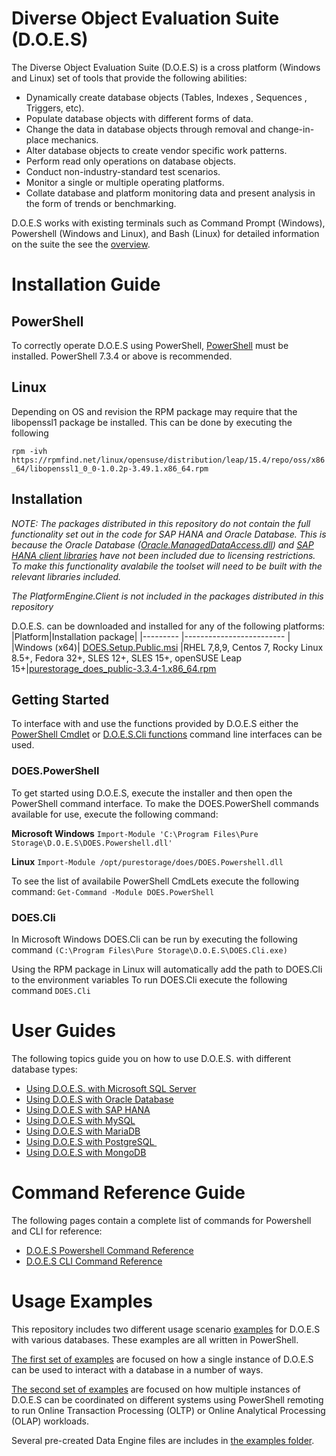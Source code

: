# Diverse Object Evaluation Suite (D.O.E.S)
The Diverse Object Evaluation Suite (D.O.E.S) is a cross platform (Windows and Linux) set of tools that provide the following abilities:
- Dynamically create database objects (Tables, Indexes , Sequences , Triggers, etc).
- Populate database objects with different forms of data.
- Change the data in database objects through removal and change-in-place mechanics. 
- Alter database objects to create vendor specific work patterns. 
- Perform read only operations on database objects. 
- Conduct non-industry-standard test scenarios. 
- Monitor a single or multiple operating platforms. 
- Collate database and platform monitoring data and present analysis in the form of trends or benchmarking. 

D.O.E.S works with existing terminals such as Command Prompt (Windows), Powershell (Windows and Linux), and Bash (Linux) for detailed information on the suite the see the [overview](https://github.com/PureStorage-OpenConnect/DOES/blob/3.3.4/docs/Overview.md). 
# Installation Guide

## PowerShell
To correctly operate D.O.E.S using PowerShell, [PowerShell](https://github.com/PowerShell/PowerShell) must be installed.
PowerShell 7.3.4 or above is recommended.

## Linux 
Depending on OS and revision the RPM package may require that the libopenssl1 package be installed. This can be done by executing the following

`rpm -ivh https://rpmfind.net/linux/opensuse/distribution/leap/15.4/repo/oss/x86_64/libopenssl1_0_0-1.0.2p-3.49.1.x86_64.rpm` 

## Installation
*NOTE: The packages distributed in this repository do not contain the full functionality set out in the code for SAP HANA and Oracle Database.*
*This is because the Oracle Database ([Oracle.ManagedDataAccess.dll](https://www.nuget.org/packages/Oracle.ManagedDataAccess)) and [SAP HANA client libraries](https://tools.hana.ondemand.com/#hanatools) have not been included due to licensing restrictions. To make this functionality avalabile the toolset will need to be built with the relevant libraries included.*

*The PlatformEngine.Client is not included in the packages distributed in this repository*

D.O.E.S. can be downloaded and installed for any of the following platforms:
|Platform|Installation package|
|--------- |------------------------- |
|Windows (x64)| [DOES.Setup.Public.msi](https://github.com/PureStorage-OpenConnect/DOES/blob/3.3.4/build/ms-windows/DOES.Setup.Public.msi)
|RHEL 7,8,9, Centos 7, Rocky Linux 8.5+, Fedora 32+, SLES 12+, SLES 15+, openSUSE Leap 15+|[purestorage_does_public-3.3.4-1.x86_64.rpm](https://github.com/PureStorage-OpenConnect/DOES/blob/3.3.4/build/rpm/purestorage_does_public-3.3.4-1.x86_64.rpm)

## Getting Started 
To interface with and use the functions provided by D.O.E.S either the [PowerShell Cmdlet](https://github.com/PureStorage-OpenConnect/DOES/blob/3.3.4/docs/reference/PowerShell.md) or [D.O.E.S.Cli functions](https://github.com/PureStorage-OpenConnect/DOES/blob/3.3.4/docs/reference/cli.md) command line interfaces can be used. 

### DOES.PowerShell
To get started using D.O.E.S, execute the installer and then open the PowerShell command interface. 
To make the DOES.PowerShell commands available for use, execute the following command:

**Microsoft Windows** 
`Import-Module 'C:\Program Files\Pure Storage\D.O.E.S\DOES.Powershell.dll'`

**Linux** 
`Import-Module /opt/purestorage/does/DOES.Powershell.dll`

To see the list of availabile PowerShell CmdLets execute the following command: 
`Get-Command -Module DOES.PowerShell`

### DOES.Cli
In Microsoft Windows DOES.Cli can be run by executing the following command
`(C:\Program Files\Pure Storage\D.O.E.S\DOES.Cli.exe)`

Using the RPM package in Linux will automatically add the path to DOES.Cli to the environment variables
To run DOES.Cli execute the following command
`DOES.Cli`

# User Guides
The following topics guide you on how to use D.O.E.S. with different database types:
- [Using D.O.E.S. with Microsoft SQL Server](https://github.com/PureStorage-OpenConnect/DOES/blob/3.3.4/docs/database-guides/ms-sql.md)
- [Using D.O.E.S with Oracle Database](https://github.com/PureStorage-OpenConnect/DOES/blob/3.3.4/docs/database-guides/oracle.md)
- [Using D.O.E.S with SAP HANA](https://github.com/PureStorage-OpenConnect/DOES/blob/3.3.4/docs/database-guides/saphana.md)
- [Using D.O.E.S with MySQL](https://github.com/PureStorage-OpenConnect/DOES/blob/3.3.4/docs/database-guides/mysql.md)
- [Using D.O.E.S with MariaDB](https://github.com/PureStorage-OpenConnect/DOES/blob/3.3.4/docs/database-guides/mariadb.md)
- [Using D.O.E.S with PostgreSQL ](https://github.com/PureStorage-OpenConnect/DOES/blob/3.3.4/docs/database-guides/pgsql.md)
- [Using D.O.E.S with MongoDB](https://github.com/PureStorage-OpenConnect/DOES/blob/3.3.4/docs/database-guides/mongodb.md)

# Command Reference Guide
The following pages contain a complete list of commands for Powershell and CLI for reference: 
- [D.O.E.S Powershell Command Reference](https://github.com/PureStorage-OpenConnect/DOES/tree/3.3.4/docs/reference)
- [D.O.E.S CLI Command Reference](https://github.com/PureStorage-OpenConnect/DOES/blob/3.3.4/docs/reference/cli.md)

# Usage Examples

This repository includes two different usage scenario [examples](https://github.com/PureStorage-OpenConnect/DOES/tree/3.3.4/examples) for D.O.E.S with various databases. 
These examples are all written in PowerShell. 

[The first set of examples](https://github.com/PureStorage-OpenConnect/DOES/tree/3.3.4/examples/OneLineExec) are focused on how a single instance of D.O.E.S can be used to interact with a database in a number of ways. 

[The second set of examples](https://github.com/PureStorage-OpenConnect/DOES/tree/3.3.4/examples/TestRunners) are focused on how multiple instances of D.O.E.S can be coordinated on different systems using PowerShell remoting to run Online Transaction Processing (OLTP) or Online Analytical Processing (OLAP) workloads. 

Several pre-created Data Engine files are includes in [the examples folder](https://github.com/PureStorage-OpenConnect/DOES/tree/3.3.4/examples/DataEngineFiles). 